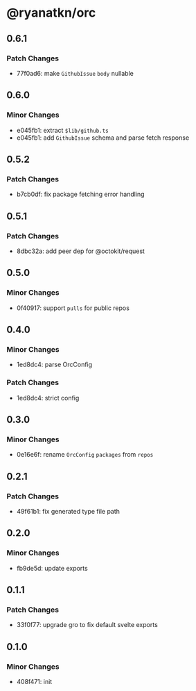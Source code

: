 # @ryanatkn/orc

## 0.6.1

### Patch Changes

- 77f0ad6: make `GithubIssue` `body` nullable

## 0.6.0

### Minor Changes

- e045fb1: extract `$lib/github.ts`
- e045fb1: add `GithubIssue` schema and parse fetch response

## 0.5.2

### Patch Changes

- b7cb0df: fix package fetching error handling

## 0.5.1

### Patch Changes

- 8dbc32a: add peer dep for @octokit/request

## 0.5.0

### Minor Changes

- 0f40917: support `pulls` for public repos

## 0.4.0

### Minor Changes

- 1ed8dc4: parse OrcConfig

### Patch Changes

- 1ed8dc4: strict config

## 0.3.0

### Minor Changes

- 0e16e6f: rename `OrcConfig` `packages` from `repos`

## 0.2.1

### Patch Changes

- 49f61b1: fix generated type file path

## 0.2.0

### Minor Changes

- fb9de5d: update exports

## 0.1.1

### Patch Changes

- 33f0f77: upgrade gro to fix default svelte exports

## 0.1.0

### Minor Changes

- 408f471: init
